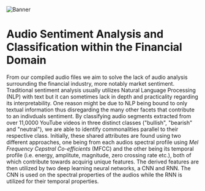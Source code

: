 ![Banner](https://i.gyazo.com/2e52e69c80f4884d0d3c5e37742115f3.jpg)
# Audio Sentiment Analysis and Classification within the Financial Domain 

From our compiled audio files we aim to solve the lack of audio analysis surrounding the financial industry, more notably market sentiment. Traditional sentiment analysis usually utilizes Natural Language Processing (NLP) with text but it can sometimes lack in depth and practicality regarding its interpretability. One reason might be due to NLP being bound to only textual information thus disregarding the many other facets that contribute to an indivduals sentiment. By classifying audio segments extracted from over 11,0000 YouTube videos in three distinct classes ("bullish", "bearish" and "neutral"), we are able to identify commonalities parallel to their respective class. Initially, these shared attributes are found using two different approaches, one being from each audios spectral profile using *Mel Frequency Cepstral Co-efficients* (MFCC) and the other being its temporal profile (i.e. energy, amplitute, magnitude, zero crossing rate etc.), both of which contribute towards acquirig unique features. The derived features are then utilized by two deep learning neural networks, a CNN and RNN. The CNN is used on the spectral properties of the audios while the RNN is utilized for their temporal properties.

